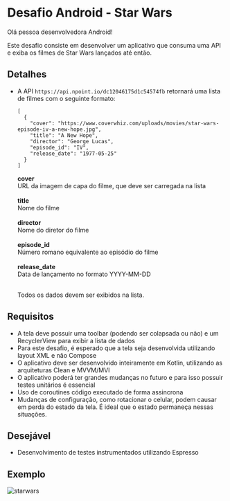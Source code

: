 # Desafio Android - Star Wars

Olá pessoa desenvolvedora Android!

Este desafio consiste em desenvolver um aplicativo que consuma uma API e exiba os filmes de Star Wars lançados até então.

## Detalhes
- A API ```https://api.npoint.io/dc12046175d1c54574fb``` retornará uma lista de filmes com o seguinte formato:

    ```
    [
      {
        "cover": "https://www.coverwhiz.com/uploads/movies/star-wars-episode-iv-a-new-hope.jpg",
        "title": "A New Hope",
        "director": "George Lucas",
        "episode_id": "IV",
        "release_date": "1977-05-25"
      }
  ]
  ```
  
  
  **cover** <br>URL da imagem de capa do filme, que deve ser carregada na lista<br><br>
  **title** <br>Nome do filme<br><br>
  **director** <br>Nome do diretor do filme<br><br>
  **episode_id** <br>Número romano equivalente ao episódio do filme<br><br>
  **release_date** <br>Data de lançamento no formato YYYY-MM-DD<br><br>
  
  Todos os dados devem ser exibidos na lista.
  

## Requisitos

- A tela deve possuir uma toolbar (podendo ser colapsada ou não) e um RecyclerView para exibir a lista de dados
- Para este desafio, é esperado que a tela seja desenvolvida utilizando layout XML e não Compose
- O aplicativo deve ser desenvolvido inteiramente em Kotlin, utilizando as arquiteturas Clean e MVVM/MVI
- O aplicativo poderá ter grandes mudanças no futuro e para isso possuir testes unitários é essencial
- Uso de coroutines código executado de forma assincrona
- Mudanças de configuração, como rotacionar o celular, podem causar em perda do estado da tela. É ideal que o estado permaneça nessas situações.

## Desejável

- Desenvolvimento de testes instrumentados utilizando Espresso

## Exemplo
![starwars](https://user-images.githubusercontent.com/11378932/192324338-17f6385b-cd0e-487c-94d1-253e2d1ad2d6.gif)


